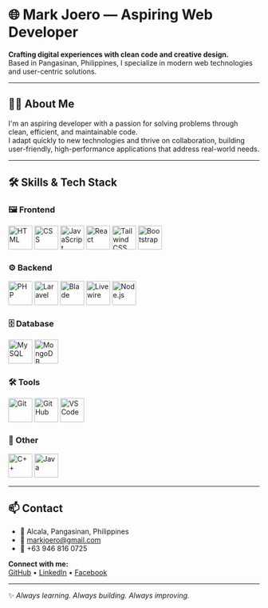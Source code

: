 # 🌐 Mark Joero — Aspiring Web Developer

**Crafting digital experiences with clean code and creative design.**  
Based in Pangasinan, Philippines, I specialize in modern web technologies and user-centric solutions.

---

## 👨‍💻 About Me
I'm an aspiring developer with a passion for solving problems through clean, efficient, and maintainable code.  
I adapt quickly to new technologies and thrive on collaboration, building user-friendly, high-performance applications that address real-world needs.  

---

## 🛠️ Skills & Tech Stack

### 🖼️ Frontend
<p align="left">
  <img src="https://cdn.jsdelivr.net/gh/devicons/devicon/icons/html5/html5-original.svg" height="48" title="HTML" />
  <img src="https://cdn.jsdelivr.net/gh/devicons/devicon/icons/css3/css3-original.svg" height="48" title="CSS" />
  <img src="https://cdn.jsdelivr.net/gh/devicons/devicon/icons/javascript/javascript-original.svg" height="48" title="JavaScript" />
  <img src="https://cdn.jsdelivr.net/gh/devicons/devicon/icons/react/react-original.svg" height="48" title="React" />
  <img src="https://cdn.jsdelivr.net/gh/devicons/devicon/icons/tailwindcss/tailwindcss-original.svg" height="48" title="Tailwind CSS" />
  <img src="https://cdn.jsdelivr.net/gh/devicons/devicon/icons/bootstrap/bootstrap-original.svg" height="48" title="Bootstrap" />
</p>

### ⚙️ Backend
<p align="left">
  <img src="https://cdn.jsdelivr.net/gh/devicons/devicon/icons/php/php-original.svg" height="48" title="PHP" />
  <img src="https://cdn.jsdelivr.net/gh/devicons/devicon/icons/laravel/laravel-original.svg" height="48" title="Laravel" />
  <img src="https://blade-ui-kit.com/images/icon.svg" height="48" title="Blade" />
  <img src="https://laravel-livewire.com/img/logo.png" height="48" title="Livewire" />
  <img src="https://cdn.jsdelivr.net/gh/devicons/devicon/icons/nodejs/nodejs-original.svg" height="48" title="Node.js" />
</p>

### 🗄️ Database
<p align="left">
  <img src="https://cdn.jsdelivr.net/gh/devicons/devicon/icons/mysql/mysql-original.svg" height="48" title="MySQL" />
  <img src="https://cdn.jsdelivr.net/gh/devicons/devicon/icons/mongodb/mongodb-original.svg" height="48" title="MongoDB" />
</p>

### 🛠️ Tools
<p align="left">
  <img src="https://cdn.jsdelivr.net/gh/devicons/devicon/icons/git/git-original.svg" height="48" title="Git" />
  <img src="https://cdn.jsdelivr.net/gh/devicons/devicon/icons/github/github-original.svg" height="48" title="GitHub" />
  <img src="https://cdn.jsdelivr.net/gh/devicons/devicon/icons/vscode/vscode-original.svg" height="48" title="VS Code" />
</p>

### 🔧 Other
<p align="left">
  <img src="https://cdn.jsdelivr.net/gh/devicons/devicon/icons/cplusplus/cplusplus-original.svg" height="48" title="C++" />
  <img src="https://cdn.jsdelivr.net/gh/devicons/devicon/icons/java/java-original.svg" height="48" title="Java" />
</p>

---

## 📫 Contact

- 📍 Alcala, Pangasinan, Philippines  
- 📧 [markjoero@gmail.com](mailto:markjoero@gmail.com)  
- 📱 +63 946 816 0725  

**Connect with me:**  
[GitHub]([https://github.com](https://github.com/Makymark10)) • [LinkedIn]([https://www.linkedin.com](https://www.linkedin.com/in/mark-joero-j-699995229/)) • [Facebook]([https://www.facebook.com](https://www.facebook.com/markjoero.floresjacalne))

---

✨ *Always learning. Always building. Always improving.*

